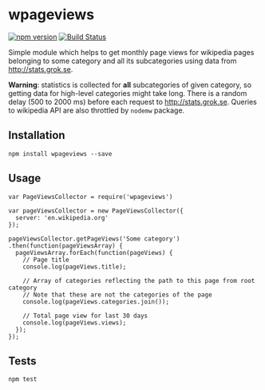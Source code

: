 # wpageviews
[![npm version](https://badge.fury.io/js/wpageviews.svg)](https://badge.fury.io/js/wpageviews)
[![Build Status](https://travis-ci.org/variar/wpageviews.svg)](https://travis-ci.org/variar/wpageviews)

Simple module which helps to get monthly page views for wikipedia pages
belonging to some category and all its subcategories using data from http://stats.grok.se.

**Warning**: statistics is collected for **all** subcategories of given
category, so getting data for high-level categories might take long. There is a random delay (500 to 2000 ms) before each request to  http://stats.grok.se.
Queries to wikipedia API are also throttled by `nodemw` package.

## Installation

    npm install wpageviews --save

## Usage

    var PageViewsCollector = require('wpageviews')

    var pageViewsCollector = new PageViewsCollector({
      server: 'en.wikipedia.org'
    });

    pageViewsCollector.getPageViews('Some category')
    .then(function(pageViewsArray) {
      pageViewsArray.forEach(function(pageViews) {
        // Page title
        console.log(pageViews.title);

        // Array of categories reflecting the path to this page from root category
        // Note that these are not the categories of the page
        console.log(pageViews.categories.join());

        // Total page view for last 30 days
        console.log(pageViews.views);
      });
    });

## Tests

    npm test
